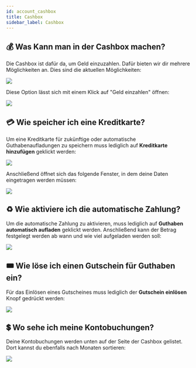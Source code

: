 ```yaml
---
id: account_cashbox
title: Cashbox
sidebar_label: Cashbox
---
```


## 💰 Was Kann man in der Cashbox machen?

Die Cashbox ist dafür da, um Geld einzuzahlen. Dafür bieten wir dir mehrere Möglichkeiten an. Dies sind die aktuellen Möglichkeiten:

![](https://screensaver01.zap-hosting.com/index.php/s/daaL8rAaNepQKDN/preview)

Diese Option lässt sich mit einem Klick auf "Geld einzahlen" öffnen: 

![](https://screensaver01.zap-hosting.com/index.php/s/xYsr6HWAbWfSq4N/preview)


## 💳 Wie speicher ich eine Kreditkarte?

Um eine Kreditkarte für zukünftige oder automatische Guthabenaufladungen zu speichern muss lediglich auf **Kreditkarte hinzufügen** geklickt werden: 

![](https://screensaver01.zap-hosting.com/index.php/s/8WHa5T8Q4RNarFk/preview)

Anschließend öffnet sich das folgende Fenster, in dem deine Daten eingetragen werden müssen: 

![](https://screensaver01.zap-hosting.com/index.php/s/x8WfEHc9CQn3Hpi/preview)


## ♻️ Wie aktiviere ich die automatische Zahlung?

Um die automatische Zahlung zu aktivieren, muss lediglich auf **Guthaben automatisch aufladen** geklickt werden. Anschließend kann der Betrag festgelegt werden ab wann und wie viel aufgeladen werden soll:

![](https://screensaver01.zap-hosting.com/index.php/s/gwP8J7tJdFSPwY9/preview)


##  🎟️ Wie löse ich einen Gutschein für Guthaben ein?

Für das Einlösen eines Gutscheines muss lediglich der **Gutschein einlösen** Knopf gedrückt werden: 

![](https://screensaver01.zap-hosting.com/index.php/s/8b2H6EjxgWCZTcw/preview)


##  💲 Wo sehe ich meine Kontobuchungen?

Deine Kontobuchungen werden unten auf der Seite der Cashbox gelistet. Dort kannst du ebenfalls nach Monaten sortieren:

![](https://screensaver01.zap-hosting.com/index.php/s/y86wN6yQAjE23cj/preview)


